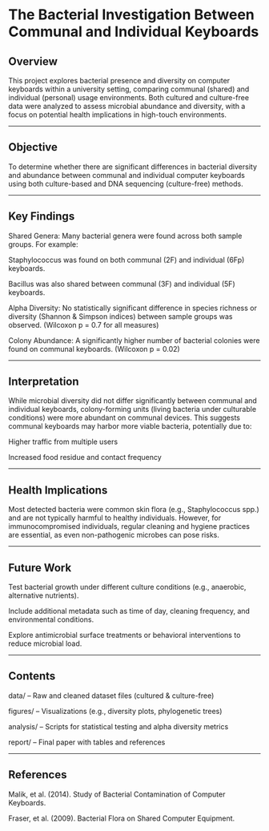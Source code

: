 # The Bacterial Investigation Between Communal and Individual Keyboards 

## **Overview**

This project explores bacterial presence and diversity on computer keyboards within a university setting, comparing communal (shared) and individual (personal) usage environments. Both cultured and culture-free data were analyzed to assess microbial abundance and diversity, with a focus on potential health implications in high-touch environments.

---

## **Objective**

To determine whether there are significant differences in bacterial diversity and abundance between communal and individual computer keyboards using both culture-based and DNA sequencing (culture-free) methods.

---

## **Key Findings**

Shared Genera: Many bacterial genera were found across both sample groups. For example:

Staphylococcus was found on both communal (2F) and individual (6Fp) keyboards.

Bacillus was also shared between communal (3F) and individual (5F) keyboards.

Alpha Diversity: No statistically significant difference in species richness or diversity (Shannon & Simpson indices) between sample groups was observed.
(Wilcoxon p = 0.7 for all measures)

Colony Abundance: A significantly higher number of bacterial colonies were found on communal keyboards.
(Wilcoxon p = 0.02)

---

## **Interpretation**

While microbial diversity did not differ significantly between communal and individual keyboards, colony-forming units (living bacteria under culturable conditions) were more abundant on communal devices. This suggests communal keyboards may harbor more viable bacteria, potentially due to:

Higher traffic from multiple users

Increased food residue and contact frequency

---

## **Health Implications**

Most detected bacteria were common skin flora (e.g., Staphylococcus spp.) and are not typically harmful to healthy individuals. However, for immunocompromised individuals, regular cleaning and hygiene practices are essential, as even non-pathogenic microbes can pose risks.

---

## **Future Work**

Test bacterial growth under different culture conditions (e.g., anaerobic, alternative nutrients).

Include additional metadata such as time of day, cleaning frequency, and environmental conditions.

Explore antimicrobial surface treatments or behavioral interventions to reduce microbial load.

---

## **Contents**

data/ – Raw and cleaned dataset files (cultured & culture-free)

figures/ – Visualizations (e.g., diversity plots, phylogenetic trees)

analysis/ – Scripts for statistical testing and alpha diversity metrics

report/ – Final paper with tables and references

---

## **References**

Malik, et al. (2014). Study of Bacterial Contamination of Computer Keyboards.

Fraser, et al. (2009). Bacterial Flora on Shared Computer Equipment.
